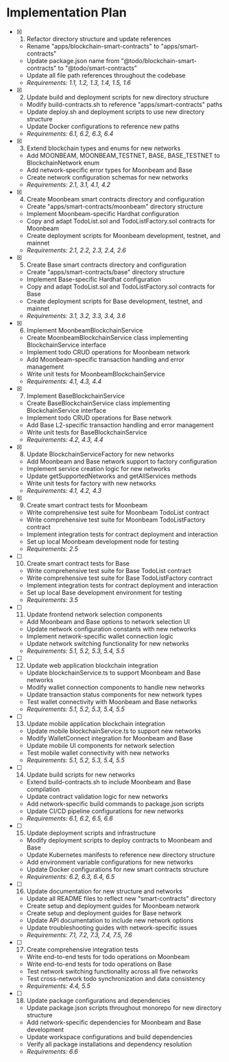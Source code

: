 # Implementation Plan

- [x] 1. Refactor directory structure and update references
  - Rename "apps/blockchain-smart-contracts" to "apps/smart-contracts"
  - Update package.json name from "@todo/blockchain-smart-contracts" to "@todo/smart-contracts"
  - Update all file path references throughout the codebase
  - _Requirements: 1.1, 1.2, 1.3, 1.4, 1.5, 1.6_

- [x] 2. Update build and deployment scripts for new directory structure
  - Modify build-contracts.sh to reference "apps/smart-contracts" paths
  - Update deploy.sh and deployment scripts to use new directory structure
  - Update Docker configurations to reference new paths
  - _Requirements: 6.1, 6.2, 6.3, 6.4_

- [x] 3. Extend blockchain types and enums for new networks
  - Add MOONBEAM, MOONBEAM_TESTNET, BASE, BASE_TESTNET to BlockchainNetwork enum
  - Add network-specific error types for Moonbeam and Base
  - Create network configuration schemas for new networks
  - _Requirements: 2.1, 3.1, 4.1, 4.2_

- [x] 4. Create Moonbeam smart contracts directory and configuration
  - Create "apps/smart-contracts/moonbeam" directory structure
  - Implement Moonbeam-specific Hardhat configuration
  - Copy and adapt TodoList.sol and TodoListFactory.sol contracts for Moonbeam
  - Create deployment scripts for Moonbeam development, testnet, and mainnet
  - _Requirements: 2.1, 2.2, 2.3, 2.4, 2.6_

- [x] 5. Create Base smart contracts directory and configuration
  - Create "apps/smart-contracts/base" directory structure
  - Implement Base-specific Hardhat configuration
  - Copy and adapt TodoList.sol and TodoListFactory.sol contracts for Base
  - Create deployment scripts for Base development, testnet, and mainnet
  - _Requirements: 3.1, 3.2, 3.3, 3.4, 3.6_

- [x] 6. Implement MoonbeamBlockchainService
  - Create MoonbeamBlockchainService class implementing BlockchainService interface
  - Implement todo CRUD operations for Moonbeam network
  - Add Moonbeam-specific transaction handling and error management
  - Write unit tests for MoonbeamBlockchainService
  - _Requirements: 4.1, 4.3, 4.4_

- [x] 7. Implement BaseBlockchainService
  - Create BaseBlockchainService class implementing BlockchainService interface
  - Implement todo CRUD operations for Base network
  - Add Base L2-specific transaction handling and error management
  - Write unit tests for BaseBlockchainService
  - _Requirements: 4.2, 4.3, 4.4_

- [x] 8. Update BlockchainServiceFactory for new networks
  - Add Moonbeam and Base network support to factory configuration
  - Implement service creation logic for new networks
  - Update getSupportedNetworks and getAllServices methods
  - Write unit tests for factory with new networks
  - _Requirements: 4.1, 4.2, 4.3_

- [x] 9. Create smart contract tests for Moonbeam
  - Write comprehensive test suite for Moonbeam TodoList contract
  - Write comprehensive test suite for Moonbeam TodoListFactory contract
  - Implement integration tests for contract deployment and interaction
  - Set up local Moonbeam development node for testing
  - _Requirements: 2.5_

- [ ] 10. Create smart contract tests for Base
  - Write comprehensive test suite for Base TodoList contract
  - Write comprehensive test suite for Base TodoListFactory contract
  - Implement integration tests for contract deployment and interaction
  - Set up local Base development environment for testing
  - _Requirements: 3.5_

- [ ] 11. Update frontend network selection components
  - Add Moonbeam and Base options to network selection UI
  - Update network configuration constants with new networks
  - Implement network-specific wallet connection logic
  - Update network switching functionality for new networks
  - _Requirements: 5.1, 5.2, 5.3, 5.4, 5.5_

- [ ] 12. Update web application blockchain integration
  - Update blockchainService.ts to support Moonbeam and Base networks
  - Modify wallet connection components to handle new networks
  - Update transaction status components for new network types
  - Test wallet connectivity with Moonbeam and Base networks
  - _Requirements: 5.1, 5.2, 5.3, 5.4, 5.5_

- [ ] 13. Update mobile application blockchain integration
  - Update mobile blockchainService.ts to support new networks
  - Modify WalletConnect integration for Moonbeam and Base
  - Update mobile UI components for network selection
  - Test mobile wallet connectivity with new networks
  - _Requirements: 5.1, 5.2, 5.3, 5.4, 5.5_

- [ ] 14. Update build scripts for new networks
  - Extend build-contracts.sh to include Moonbeam and Base compilation
  - Update contract validation logic for new networks
  - Add network-specific build commands to package.json scripts
  - Update CI/CD pipeline configurations for new networks
  - _Requirements: 6.1, 6.2, 6.5, 6.6_

- [ ] 15. Update deployment scripts and infrastructure
  - Modify deployment scripts to deploy contracts to Moonbeam and Base
  - Update Kubernetes manifests to reference new directory structure
  - Add environment variable configurations for new networks
  - Update Docker configurations for new smart contracts structure
  - _Requirements: 6.2, 6.3, 6.4, 6.5_

- [ ] 16. Update documentation for new structure and networks
  - Update all README files to reflect new "smart-contracts" directory
  - Create setup and deployment guides for Moonbeam network
  - Create setup and deployment guides for Base network
  - Update API documentation to include new network options
  - Update troubleshooting guides with network-specific issues
  - _Requirements: 7.1, 7.2, 7.3, 7.4, 7.5, 7.6_

- [ ] 17. Create comprehensive integration tests
  - Write end-to-end tests for todo operations on Moonbeam
  - Write end-to-end tests for todo operations on Base
  - Test network switching functionality across all five networks
  - Test cross-network todo synchronization and data consistency
  - _Requirements: 4.4, 5.5_

- [ ] 18. Update package configurations and dependencies
  - Update package.json scripts throughout monorepo for new directory structure
  - Add network-specific dependencies for Moonbeam and Base development
  - Update workspace configurations and build dependencies
  - Verify all package installations and dependency resolution
  - _Requirements: 6.6_

